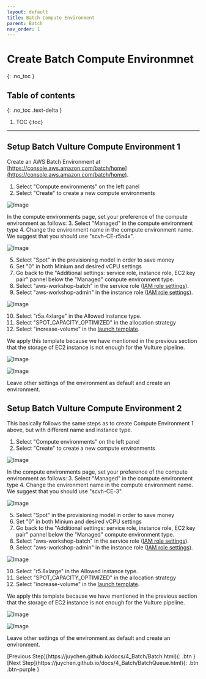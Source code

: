 ```yaml
---
layout: default
title: Batch Compute Environment
parent: Batch
nav_order: 1
---
```


# Create Batch Compute Environmnet
{: .no_toc }

## Table of contents
{: .no_toc .text-delta }

1. TOC
{:toc}

---

## Setup Batch Vulture Compute Environment 1

Create an AWS Batch Environment at [https://console.aws.amazon.com/batch/home](https://console.aws.amazon.com/batch/home).

1. Select "Compute environments" on the left panel
2. Select "Create" to create a new compute environments

![Image](../../src/img/Batch/Batch-env1.jpg)

In the compute environments page, set your preference of the compute environment as follows:
3. Select "Managed" in the compute environment type
4. Change the environment name in the compute environment name. We suggest that you should use "scvh-CE-r5a4x".

![Image](../../src/img/Batch/Batch-env2.jpg)

5. Select "Spot" in the provisioning model in order to save money
6. Set "0" in both Minium and desired vCPU settings
7. Go back to the "Additional settings: service role, instance role, EC2 key pair" pannel below the "Managed" compute environment type.
8. Select "aws-workshop-batch" in the service role ([IAM role settings](https://juychen.github.io/docs/2_Setup/SetupIAM.html)). 
9. Select "aws-workshop-admin" in the instance role ([IAM role settings](https://juychen.github.io/docs/2_Setup/SetupIAM.html)). 

![Image](../../src/img/Batch/Batch-env3.jpg)

10. Select "r5a.4xlarge" in the Allowed instance type.
11. Select "SPOT_CAPACITY_OPTIMIZED" in the allocation strategy
12. Select "increase-volume" in the  [launch template](https://juychen.github.io/docs/10_Supplementary/Launchtemp.html). 

We apply this template because we have mentioned in the previous section that the storage of EC2 instance is not enough for the Vulture pipeline. 

![Image](../../src/img/Batch/Batch-env3.1.jpg)

![Image](../../src/img/Batch/Batch-env4-5.jpg)

Leave other settings of the environment as default and create an environment.

## Setup Batch Vulture Compute Environment 2 

This basically follows the same steps as to create Compute Environment 1 above, but with different name and instance type.

1. Select "Compute environments" on the left panel
2. Select "Create" to create a new compute environments

![Image](../../src/img/Batch/Batch-env1.jpg)

In the compute environments page, set your preference of the compute environment as follows:
3. Select "Managed" in the compute environment type
4. Change the environment name in the compute environment name. We suggest that you should use "scvh-CE-3".

![Image](../../src/img/Batch/Batch-env2.jpg)

5. Select "Spot" in the provisioning model in order to save money
6. Set "0" in both Minium and desired vCPU settings
7. Go back to the "Additional settings: service role, instance role, EC2 key pair" pannel below the "Managed" compute environment type.
8. Select "aws-workshop-batch" in the service role ([IAM role settings](https://juychen.github.io/docs/2_Setup/SetupIAM.html)). 
9. Select "aws-workshop-admin" in the instance role ([IAM role settings](https://juychen.github.io/docs/2_Setup/SetupIAM.html)). 

![Image](../../src/img/Batch/Batch-env3.jpg)

10. Select "r5.8xlarge" in the Allowed instance type.
11. Select "SPOT_CAPACITY_OPTIMIZED" in the allocation strategy
12. Select "increase-volume" in the  [launch template](https://juychen.github.io/docs/10_Supplementary/Launchtemp.html). 

We apply this template because we have mentioned in the previous section that the storage of EC2 instance is not enough for the Vulture pipeline. 

![Image](../../src/img/Batch/Batch-env3.1.jpg)

![Image](../../src/img/Batch/Batch-env4-5.jpg)

Leave other settings of the environment as default and create an environment.


<div class="code-example" markdown="1">
[Previous Step](https://juychen.github.io/docs/4_Batch/Batch.html){: .btn }
[Next Step](https://juychen.github.io/docs/4_Batch/BatchQueue.html){: .btn .btn-purple }
</div>
